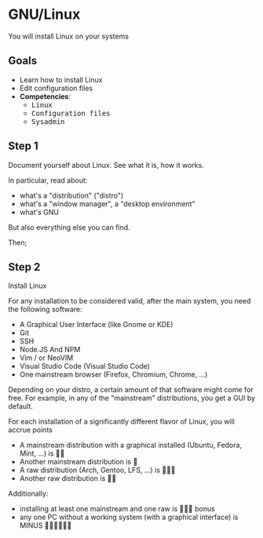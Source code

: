 # GNU/Linux

You will install Linux on your systems

## Goals

  - Learn how to install Linux
  - Edit configuration files
  - **Competencies**:
    - <kbd>Linux</kbd> 
    - <kbd>Configuration files</kbd>
    - <kbd>Sysadmin</kbd> 

## Step 1

Document yourself about Linux. See what it is, how it works.

In particular, read about:

- what's a "distribution" ("distro")
- what's a "window manager", a "desktop environment"
- what's GNU

But also everything else you can find.

Then;

## Step 2

Install Linux

For any installation to be considered valid, after the main system, you need the following software:

- A Graphical User Interface (like Gnome or KDE)
- Git
- SSH
- Node.JS And NPM
- Vim / or NeoVIM
- Visual Studio Code (Visual Studio Code)
- One mainstream browser (Firefox, Chromium, Chrome, ...)

Depending on your distro, a certain amount of that software might come for free. For example, in any of the "mainstream" distributions, you get a GUI by default.


For each installation of a significantly different flavor of Linux, you will accrue points

- A mainstream distribution with a graphical installed (Ubuntu, Fedora, Mint, ...) is 🔑🔑
- Another mainstream distribution is 🔑
- A raw distribution (Arch, Gentoo, LFS, ...) is 🔑🔑🔑
- Another raw distribution is 🔑🔑

Additionally:

- installing at least one mainstream and one raw is 🔑🔑🔑 bonus
- any one PC without a working system (with a graphical interface) is MINUS 🔑🔑🔑🔑🔑🔑